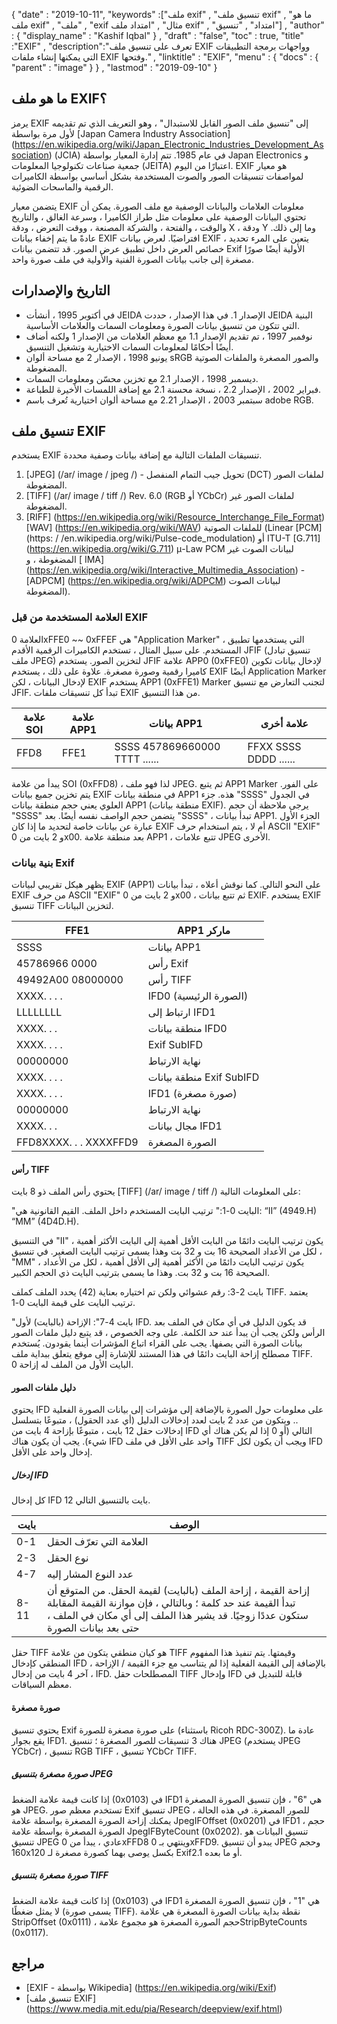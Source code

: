 {
  "date" : "2019-10-11",
  "keywords" :["ملف exif" , "تنسيق ملف exif" , "ما هو ملف exif" , "ملف" , "exif مثال" , "امتداد ملف exif" , "امتداد" , "تنسيق"] ,
  "author" : {
    "display_name" : "Kashif Iqbal"
} ,
  "draft" : "false",
  "toc" : true,
  "title" :"EXIF" ,
  "description":"تعرف على تنسيق ملف EXIF وواجهات برمجة التطبيقات التي يمكنها إنشاء ملفات EXIF وفتحها." ,
  "linktitle" : "EXIF",
  "menu" : {
    "docs" : {
      "parent" : "image"
}
} ,
  "lastmod" : "2019-09-10"
}

## ما هو ملف EXIF؟
يرمز EXIF إلى "تنسيق ملف الصور القابل للاستبدال" ، وهو التعريف الذي تم تقديمه لأول مرة بواسطة [Japan Camera Industry Association] (https://en.wikipedia.org/wiki/Japan_Electronic_Industries_Development_Association) (JCIA) في عام 1985. تتم إدارة المعيار بواسطة Japan Electronics و جمعية صناعات تكنولوجيا المعلومات (JEITA) اعتبارًا من اليوم. EXIF هو معيار لمواصفات تنسيقات الصور والصوت المستخدمة بشكل أساسي بواسطة الكاميرات الرقمية والماسحات الضوئية.

يتضمن معيار EXIF معلومات العلامات والبيانات الوصفية مع ملف الصورة. يمكن أن تحتوي البيانات الوصفية على معلومات مثل طراز الكاميرا ، وسرعة الغالق ، والتاريخ والوقت ، والفتحة ، والشركة المصنعة ، ووقت التعرض ، ودقة X ، ودقة Y وما إلى ذلك. عادةً ما يتم إخفاء بيانات EXIF افتراضيًا. لعرض بيانات EXIF ، يتعين على المرء تحديد خصائص العرض داخل تطبيق عرض الصور. قد تتضمن بيانات Exif الأولية أيضًا صورًا مصغرة إلى جانب بيانات الصورة الفنية والأولية في ملف صورة واحد.

## التاريخ والإصدارات ##

* في أكتوبر 1995 ، أنشأت JEIDA الإصدار 1. في هذا الإصدار ، حددت JEIDA البنية التي تتكون من تنسيق بيانات الصورة ومعلومات السمات والعلامات الأساسية.
* نوفمبر 1997 ، تم تقديم الإصدار 1.1 مع معظم العلامات من الإصدار 1 ولكنه أضاف أيضًا أحكامًا لمعلومات السمات الاختيارية وتشغيل التنسيق.
* يونيو 1998 ، الإصدار 2 مع مساحة ألوان sRGB والصور المصغرة والملفات الصوتية المضغوطة.
* ديسمبر 1998 ، الإصدار 2.1 مع تخزين محسّن ومعلومات السمات.
* فبراير 2002 ، الإصدار 2.2 ، نسخة محسنة 2.1 مع إضافة اللمسات الأخيرة للطباعة.
* سبتمبر 2003 ، الإصدار 2.21 مع مساحة ألوان اختيارية تُعرف باسم adobe RGB.

## تنسيق ملف EXIF

يستخدم EXIF تنسيقات الملفات التالية مع إضافة بيانات وصفية محددة.

1. [JPEG] (/ar/ image / jpeg /) - تحويل جيب التمام المنفصل (DCT) لملفات الصور المضغوطة.
1. [TIFF] (/ar/ image / tiff /) Rev. 6.0 (RGB أو YCbCr) لملفات الصور غير المضغوطة.
1. [RIFF] (https://en.wikipedia.org/wiki/Resource_Interchange_File_Format) [WAV] (https://en.wikipedia.org/wiki/WAV) للملفات الصوتية (Linear [PCM] (https: / /en.wikipedia.org/wiki/Pulse-code_modulation) أو ITU-T [G.711] (https://en.wikipedia.org/wiki/G.711) μ-Law PCM لبيانات الصوت غير المضغوطة ، و [ IMA] (https://en.wikipedia.org/wiki/Interactive_Multimedia_Association) - [ADPCM] (https://en.wikipedia.org/wiki/ADPCM) لبيانات الصوت المضغوطة).

### العلامة المستخدمة من قبل EXIF ###

العلامة 0xFFE0 ~~ 0xFFEF هي "Application Marker" ، التي يستخدمها تطبيق المستخدم. على سبيل المثال ، تستخدم الكاميرات الرقمية الأقدم JFIF (تنسيق تبادل ملف JPEG) لتخزين الصور. يستخدم JFIF علامة APP0 (0xFFE0) لإدخال بيانات تكوين كاميرا رقمية وصورة مصغرة. علاوة على ذلك ، يستخدم EXIF أيضًا Application Marker لإدخال البيانات ، لكن EXIF يستخدم APP1 (0xFFE1) Marker لتجنب التعارض مع تنسيق JFIF. تبدأ كل تنسيقات ملفات EXIF من هذا التنسيق.


| علامة SOI | علامة APP1 | بيانات APP1 | علامة أخرى
---|---|---|---|
| FFD8 | FFE1 | SSSS 457869660000 TTTT ...... | FFXX SSSS DDDD ......

يبدأ من علامة SOI (0xFFD8) ، لذا فهو ملف JPEG. ثم يتبع APP1 Marker على الفور. يتم تخزين جميع بيانات EXIF في منطقة بيانات APP1 هذه. جزء "SSSS" في الجدول العلوي يعني حجم منطقة بيانات APP1 (منطقة بيانات EXIF). يرجى ملاحظة أن حجم "SSSS" يتضمن حجم الواصف نفسه أيضًا. بعد "SSSS" ، تبدأ بيانات APP1. الجزء الأول عبارة عن بيانات خاصة لتحديد ما إذا كان EXIF أم لا ، يتم استخدام حرف ASCII "EXIF" و 2 بايت من 0x00. بعد منطقة علامة APP1 ، تتبع علامات JPEG الأخرى.

### بنية بيانات Exif ###

يظهر هيكل تقريبي لبيانات EXIF (APP1) على النحو التالي. كما نوقش أعلاه ، تبدأ بيانات EXIF من حرف ASCII "EXIF" و 2 بايت من 0x00 ، ثم تتبع بيانات EXIF. يستخدم EXIF تنسيق TIFF لتخزين البيانات.


| FFE1 | APP1 ماركر
---|---|
| SSSS | بيانات APP1 | حجم بيانات APP1
| 45786966 0000 | رأس Exif
| 49492A00 08000000 | رأس TIFF
| XXXX. . . . | IFD0 (الصورة الرئيسية) | الدليل
| LLLLLLLL | ارتباط إلى IFD1
| XXXX. . . | منطقة بيانات IFD0
| XXXX. . . . | Exif SubIFD | الدليل
| 00000000 | نهاية الارتباط
| XXXX. . . . | منطقة بيانات Exif SubIFD
| XXXX. . . . | IFD1 (صورة مصغرة) | الدليل
| 00000000 | نهاية الارتباط
| XXXX. . . | مجال بيانات IFD1
| FFD8XXXX. . . XXXXFFD9 | الصورة المصغرة

#### رأس TIFF ####

يحتوي رأس الملف ذو 8 بايت [TIFF] (/ar/ image / tiff /) على المعلومات التالية:

"البايت 0-1:" ترتيب البايت المستخدم داخل الملف. القيم القانونية هي: “II” (4949.H) “MM” (4D4D.H).

في التنسيق "II" ، يكون ترتيب البايت دائمًا من البايت الأقل أهمية إلى البايت الأكثر أهمية ، لكل من الأعداد الصحيحة 16 بت و 32 بت وهذا يسمى ترتيب البايت الصغير. في تنسيق "MM" ، يكون ترتيب البايت دائمًا من الأكثر أهمية إلى الأقل أهمية ، لكل من الأعداد الصحيحة 16 بت و 32 بت. وهذا ما يسمى بترتيب البايت ذي الحجم الكبير.

بايت 2-3: رقم عشوائي ولكن تم اختياره بعناية (42) يحدد الملف كملف TIFF. يعتمد ترتيب البايت على قيمة البايت 0-1.

"بايت 4-7": الإزاحة (بالبايت) لأول IFD. قد يكون الدليل في أي مكان في الملف بعد الرأس ولكن يجب أن يبدأ عند حد الكلمة. على وجه الخصوص ، قد يتبع دليل ملفات الصور بيانات الصورة التي يصفها. يجب على القراء اتباع المؤشرات أينما يقودون. يُستخدم مصطلح إزاحة البايت دائمًا في هذا المستند للإشارة إلى موقع يتعلق ببداية ملف TIFF. البايت الأول من الملف له إزاحة 0.

#### دليل ملفات الصور ####

يحتوي IFD على معلومات حول الصورة بالإضافة إلى مؤشرات إلى بيانات الصورة الفعلية .. ويتكون من عدد 2 بايت لعدد إدخالات الدليل (أي عدد الحقول) ، متبوعًا بتسلسل إدخالات حقل 12 بايت ، متبوعًا بإزاحة 4 بايت من IFD التالي (أو 0 إذا لم يكن هناك أي شيء). يجب أن يكون هناك IFD واحد على الأقل في ملف TIFF ويجب أن يكون لكل IFD إدخال واحد على الأقل.

##### إدخال IFD #####

كل إدخال IFD 12 بايت بالتنسيق التالي.


| بايت | الوصف
---|---|
| 0-1 | العلامة التي تعرّف الحقل
| 2-3 | نوع الحقل
| 4-7 | عدد النوع المشار إليه
| 8-11 | إزاحة القيمة ، إزاحة الملف (بالبايت) لقيمة الحقل. من المتوقع أن تبدأ القيمة عند حد كلمة ؛ وبالتالي ، فإن موازنة القيمة المقابلة ستكون عددًا زوجيًا. قد يشير هذا الملف إلى أي مكان في الملف ، حتى بعد بيانات الصورة

حقل TIFF هو كيان منطقي يتكون من علامة TIFF وقيمتها. يتم تنفيذ هذا المفهوم المنطقي كإدخال IFD ، بالإضافة إلى القيمة الفعلية إذا لم يتناسب مع جزء القيمة / الإزاحة ، آخر 4 بايت من إدخال IFD. المصطلحات حقل TIFF وإدخال IFD قابلة للتبديل في معظم السياقات.

#### صورة مصغرة ####

يحتوي تنسيق Exif على صورة مصغرة للصورة (باستثناء Ricoh RDC-300Z). عادة ما يقع بجوار IFD1. هناك 3 تنسيقات للصور المصغرة ؛ تنسيق JPEG (يستخدم JPEG YCbCr) ، تنسيق RGB TIFF ، تنسيق YCbCr TIFF.

##### صورة مصغرة بتنسيق JPEG #####

إذا كانت قيمة علامة الضغط (0x0103) في IFD1 هي "6" ، فإن تنسيق الصورة المصغرة هو JPEG. تستخدم معظم صور Exif تنسيق JPEG للصور المصغرة. في هذه الحالة ، يمكنك إزاحة الصورة المصغرة بواسطة علامة JpegIFOffset (0x0201) في IFD1 ، حجم الصورة المصغرة بواسطة علامة JpegIFByteCount (0x0202). تنسيق البيانات هو تنسيق JPEG عادي ، يبدأ من 0xFFD8 وينتهي بـ 0xFFD9. يبدو أن تنسيق JPEG وحجم 160x120 بكسل يوصى بهما كصورة مصغرة لـ Exif2.1 أو ما بعده.

##### صورة مصغرة بتنسيق TIFF #####

إذا كانت قيمة علامة الضغط (0x0103) في IFD1 هي "1" ، فإن تنسيق الصورة المصغرة لا يمثل ضغطًا (يسمى صورة TIFF). نقطة بداية بيانات الصورة المصغرة هي علامة StripOffset (0x0111) ، حجم الصورة المصغرة هو مجموع علامةStripByteCounts (0x0117).

## مراجع ##

* [EXIF - بواسطة Wikipedia] (https://en.wikipedia.org/wiki/Exif)
* [تنسيق ملف EXIF] (https://www.media.mit.edu/pia/Research/deepview/exif.html)

